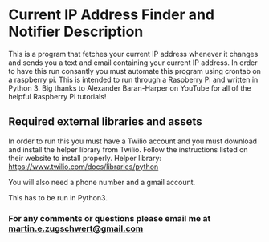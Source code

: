 # Current IP Address Finder and Notifier Description

This is a program that fetches your current IP address whenever it changes and sends you a text and email containing your current IP address. In order to have this run consantly you must automate this program using crontab on a raspberry pi. This is intended to run through a Raspberry Pi and written in Python 3. Big thanks to Alexander Baran-Harper on YouTube for all of the helpful Raspberry Pi tutorials!

## Required external libraries and assets

In order to run this you must have a Twilio account and you must download and install the helper library from Twilio. Follow the instructions listed on their website to install properly.
Helper library: https://www.twilio.com/docs/libraries/python

You will also need a phone number and a gmail account.

This has to be run in Python3.

### For any comments or questions please email me at martin.e.zugschwert@gmail.com
